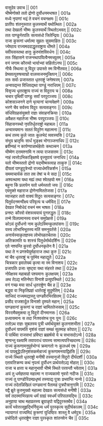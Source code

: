 वासुदेव उवाच ||	001    
भीष्मेणोक्ते ततो द्रोणो दुर्योधनमभाषत |	001a  
मध्ये नृपाणां भद्रं ते वचनं वचनक्षमः ||	001c  
प्रातीपः शंतनुस्तात कुलस्यार्थे यथोत्थितः |	002a  
तथा देवव्रतो भीष्मः कुलस्यार्थे स्थितोऽभवत् ||	002c  
ततः पाण्डुर्नरपतिः सत्यसंधो जितेन्द्रियः |	003a  
राजा कुरूणां धर्मात्मा सुव्रतः सुसमाहितः ||	003c  
ज्येष्ठाय राज्यमददाद्धृतराष्ट्राय धीमते |	004a  
यवीयसस्तथा क्षत्तुः कुरुवंशविवर्धनः ||	004c  
ततः सिंहासने राजन्स्थापयित्वैनमच्युतम् |	005a  
वनं जगाम कौरव्यो भार्याभ्यां सहितोऽनघ ||	005c  
नीचैः स्थित्वा तु विदुर उपास्ते स्म विनीतवत् |	006a  
प्रेष्यवत्पुरुषव्याघ्रो वालव्यजनमुत्क्षिपन् ||	006c  
ततः सर्वाः प्रजास्तात धृतराष्ट्रं जनेश्वरम् |	007a  
अन्वपद्यन्त विधिवद्यथा पाण्डुं नराधिपम् ||	007c  
विसृज्य धृतराष्ट्राय राज्यं स विदुराय च |	008a  
चचार पृथिवीं पाण्डुः सर्वां परपुरञ्जयः ||	008c  
कोशसञ्जनने दाने भृत्यानां चान्ववेक्षणे |	009a  
भरणे चैव सर्वस्य विदुरः सत्यसङ्गरः ||	009c  
संधिविग्रहसंयुक्तो राज्ञः संवाहनक्रियाः |	010a  
अवैक्षत महातेजा भीष्मः परपुरञ्जयः ||	010c  
सिंहासनस्थो नृपतिर्धृतराष्ट्रो महाबलः |	011a  
अन्वास्यमानः सततं विदुरेण महात्मना ||	011c  
कथं तस्य कुले जातः कुलभेदं व्यवस्यसि |	012a  
संभूय भ्रातृभिः सार्धं भुङ्क्ष्व भोगाञ्जनाधिप ||	012c  
ब्रवीम्यहं न कार्पण्यान्नार्थहेतोः कथञ्चन |	013a  
भीष्मेण दत्तमश्नामि न त्वया राजसत्तम ||	013c  
नाहं त्वत्तोऽभिकाङ्क्षिष्ये वृत्त्युपायं जनाधिप |	014a  
यतो भीष्मस्ततो द्रोणो यद्भीष्मस्त्वाह तत्कुरु ||	014c  
दीयतां पाण्डुपुत्रेभ्यो राज्यार्धमरिकर्शन |	015a  
सममाचार्यकं तात तव तेषां च मे सदा ||	015c  
अश्वत्थामा यथा मह्यं तथा श्वेतहयो मम |	016a  
बहुना किं प्रलापेन यतो धर्मस्ततो जयः ||	016c  
एवमुक्ते महाराज द्रोणेनामिततेजसा |	017a  
व्याजहार ततो वाक्यं विदुरः सत्यसङ्गरः |	017c  
पितुर्वदनमन्वीक्ष्य परिवृत्य च धर्मवित् ||	017e   
देवव्रत निबोधेदं वचनं मम भाषतः |	018a  
प्रनष्टः कौरवो वंशस्त्वयायं पुनरुद्धृतः ||	018c  
तन्मे विलपमानस्य वचनं समुपेक्षसे |	019a  
कोऽयं दुर्योधनो नाम कुलेऽस्मिन्कुलपांसनः ||	019c  
यस्य लोभाभिभूतस्य मतिं समनुवर्तसे |	020a  
अनार्यस्याकृतज्ञस्य लोभोपहतचेतसः |	020c  
अतिक्रामति यः शास्त्रं पितुर्धर्मार्थदर्शिनः ||	020e   
एते नश्यन्ति कुरवो दुर्योधनकृतेन वै |	021a  
यथा ते न प्रणश्येयुर्महाराज तथा कुरु ||	021c  
मां चैव धृतराष्ट्रं च पूर्वमेव महाद्युते |	022a  
चित्रकार इवालेख्यं कृत्वा मा स्म विनाशय |	022c  
प्रजापतिः प्रजाः सृष्ट्वा यथा संहरते तथा ||	022e   
नोपेक्षस्व महाबाहो पश्यमानः कुलक्षयम् |	023a  
अथ तेऽद्य मतिर्नष्टा विनाशे प्रत्युपस्थिते |	023c  
वनं गच्छ मया सार्धं धृतराष्ट्रेण चैव ह ||	023e   
बद्ध्वा वा निकृतिप्रज्ञं धार्तराष्ट्रं सुदुर्मतिम् |	024a  
साध्विदं राज्यमद्यास्तु पाण्डवैरभिरक्षितम् ||	024c  
प्रसीद राजशार्दूल विनाशो दृश्यते महान् |	025a  
पाण्डवानां कुरूणां च राज्ञां चामिततेजसाम् ||	025c  
विररामैवमुक्त्वा तु विदुरो दीनमानसः |	026a  
प्रध्यायमानः स तदा निःश्वसंश्च पुनः पुनः ||	026c  
ततोऽथ राज्ञः सुबलस्य पुत्री धर्मार्थयुक्तं कुलनाशभीता |	027a  
दुर्योधनं पापमतिं नृशंसं राज्ञां समक्षं सुतमाह कोपात् ||	027c  
ये पार्थिवा राजसभां प्रविष्टा ब्रह्मर्षयो ये च सभासदोऽन्ये |	028a  
शृण्वन्तु वक्ष्यामि तवापराधं पापस्य सामात्यपरिच्छदस्य ||	028c  
राज्यं कुरूणामनुपूर्वभोग्यं क्रमागतो नः कुलधर्म एषः |	029a  
त्वं पापबुद्धेऽतिनृशंसकर्मन्राज्यं कुरूणामनयाद्विहंसि ||	029c  
राज्ये स्थितो धृतराष्ट्रो मनीषी तस्यानुजो विदुरो दीर्घदर्शी |	030a  
एतावतिक्रम्य कथं नृपत्वं दुर्योधन प्रार्थयसेऽद्य मोहात् ||	030c  
राजा च क्षत्ता च महानुभावौ भीष्मे स्थिते परवन्तौ भवेताम् |	031a  
अयं तु धर्मज्ञतया महात्मा न राज्यकामो नृवरो नदीजः ||	031c  
राज्यं तु पाण्डोरिदमप्रधृष्यं तस्याद्य पुत्राः प्रभवन्ति नान्ये |	032a  
राज्यं तदेतन्निखिलं पाण्डवानां पैतामहं पुत्रपौत्रानुगामि ||	032c  
यद्वै ब्रूते कुरुमुख्यो महात्मा देवव्रतः सत्यसंधो मनीषी |	033a  
सर्वं तदस्माभिरहत्य धर्मं ग्राह्यं स्वधर्मं परिपालयद्भिः ||	033c  
अनुज्ञया चाथ महाव्रतस्य ब्रूयान्नृपो यद्विदुरस्तथैव |	034a  
कार्यं भवेत्तत्सुहृद्भिर्नियुज्य धर्मं पुरस्कृत्य सुदीर्घकालम् ||	034c  
न्यायागतं राज्यमिदं कुरूणां युधिष्ठिरः शास्तु वै धर्मपुत्रः |	035a  
प्रचोदितो धृतराष्ट्रेण राज्ञा पुरस्कृतः शांतनवेन चैव ||	035c  
